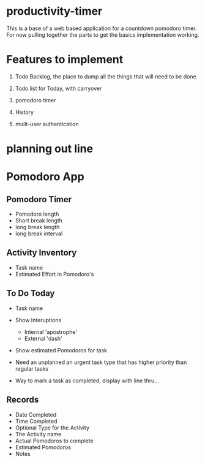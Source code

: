 # productivity-timer
This is a base of a web based application for a countdown pomodoro timer. For now pulling together the parts to get the basics implementation working.

# Features to implement

1. Todo Backlog, the place to dump all the things that will need to be done

2. Todo list for Today, with carryover

3. pomodoro timer

3. History 

4. mulit-user authentication


# planning out line 

# Pomodoro App

## Pomodoro Timer

  - Pomodoro length
  - Short break length
  - long break length
  - long break interval


## Activity Inventory

- Task name
- Estimated Effort in Pomodoro's


## To Do Today

- Task name

- Show Interuptions
  - Internal 'apostrophe'
  - External 'dash'

- Show estimated Pomodoros for task

- Need an unplanned an urgent task type that has higher priority than regular tasks 

- Way to mark a task as completed, display with line thru...

## Records

- Date Completed
- Time Completed
- Optional Type for the Activity
- The Activity name
- Actual Pomodoros to complete
- Estimated Pomodoros
- Notes

